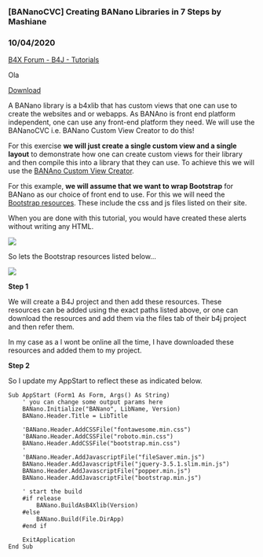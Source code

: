### [BANanoCVC] Creating BANano Libraries in 7 Steps by Mashiane
### 10/04/2020
[B4X Forum - B4J - Tutorials](https://www.b4x.com/android/forum/threads/120141/)

Ola  
  
[Download](https://github.com/Mashiane/BANano-Custom-View-Creator)  
  
A BANano library is a b4xlib that has custom views that one can use to create the websites and or webapps. As BANAno is front end platform independent, one can use any front-end platform they need. We will use the BANanoCVC i.e. BANano Custom View Creator to do this!  
  
For this exercise **we will just create a single custom view and a single layout** to demonstrate how one can create custom views for their library and then compile this into a library that they can use. To achieve this we will use the [BANAno Custom View Creator](https://www.b4x.com/android/forum/threads/banano-creating-banano-custom-views-with-the-banano-custom-view-creator-webapp.120086/).  
  
For this example, **we will assume that we want to wrap Bootstrap** for BANano as our choice of front end to use. For this we will need the [Bootstrap resources](https://getbootstrap.com/docs/4.5/getting-started/introduction/). These include the css and js files listed on their site.  
  
When you are done with this tutorial, you would have created these alerts without writing any HTML.  
  
![](https://www.b4x.com/android/forum/attachments/97084)  
  
So lets the Bootstrap resources listed below…  
  
![](https://www.b4x.com/android/forum/attachments/97072)  
  
**Step 1**  
  
We will create a B4J project and then add these resources. These resources can be added using the exact paths listed above, or one can download the resources and add them via the files tab of their b4j project and then refer them.  
  
In my case as a l wont be online all the time, I have downloaded these resources and added them to my project.  
  
**Step 2**  
  
So I update my AppStart to reflect these as indicated below.  
  

```B4X
Sub AppStart (Form1 As Form, Args() As String)   
    ' you can change some output params here  
    BANano.Initialize("BANano", LibName, Version)  
    BANano.Header.Title = LibTitle  
   
    'BANano.Header.AddCSSFile("fontawesome.min.css")  
    'BANano.Header.AddCSSFile("roboto.min.css")  
    BANano.Header.AddCSSFile("bootstrap.min.css")  
    '  
    'BANano.Header.AddJavascriptFile("fileSaver.min.js")  
    BANano.Header.AddJavascriptFile("jquery-3.5.1.slim.min.js")  
    BANano.Header.AddJavascriptFile("popper.min.js")  
    BANano.Header.AddJavascriptFile("bootstrap.min.js")  
               
    ' start the build  
    #if release  
        BANano.BuildAsB4Xlib(Version)  
    #else  
        BANano.Build(File.DirApp)  
    #end if  
   
    ExitApplication  
End Sub
```